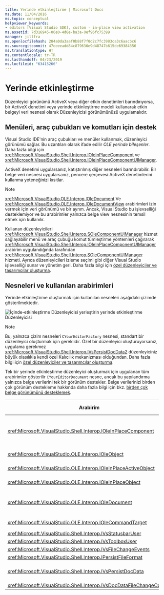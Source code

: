 ```yaml
---
title: Yerinde etkinleştirme | Microsoft Docs
ms.date: 11/04/2016
ms.topic: conceptual
helpviewer_keywords:
- editors [Visual Studio SDK], custom - in-place view activation
ms.assetid: 7d316945-06e0-4d8e-ba3a-0ef96fc75399
manager: jillfra
ms.openlocfilehash: 284a0da3aaf0b88f7f0d2c7fc3983ca3c6aacbc6
ms.sourcegitcommit: 47eeeeadd84c879636e9d48747b615de69384356
ms.translationtype: HT
ms.contentlocale: tr-TR
ms.lasthandoff: 04/23/2019
ms.locfileid: "63415266"
---
```

# <a name="in-place-activation"></a>Yerinde etkinleştirme
Düzenleyici görünümü ActiveX veya diğer etkin denetimleri barındırıyorsa, bir ActiveX denetimi veya yerinde etkinleştirme modeli kullanarak etkin belgeyi veri nesnesi olarak Düzenleyicisi görünümünüzü uygulamalıdır.

## <a name="support-for-menus-toolbars-and-commands"></a>Menüleri, araç çubukları ve komutları için destek
 Visual Studio IDE'nin araç çubukları ve menüler kullanmak, düzenleyici görünümü sağlar. Bu uzantıları olarak ifade edilir *OLE yerinde bileşenler*. Daha fazla bilgi için <xref:Microsoft.VisualStudio.Shell.Interop.IOleInPlaceComponent> ve <xref:Microsoft.VisualStudio.Shell.Interop.IOleInPlaceComponentUIManager>.

 ActiveX denetimi uygularsanız, katıştırılmış diğer nesneleri barındırabilir. Bir belge veri nesnesi uygularsanız, pencere çerçevesi ActiveX denetimlerini kullanma yeteneğinizi kısıtlar.

> [!NOTE]
> <xref:Microsoft.VisualStudio.OLE.Interop.IOleDocument> Ve <xref:Microsoft.VisualStudio.OLE.Interop.IOleDocumentView> arabirimleri izin vermek için veri görünümü ve bir ayrım. Ancak, Visual Studio bu işlevselliği desteklemiyor ve bu arabirimler yalnızca belge view nesnesinin temsil etmek için kullanılır.

 Kullanan düzenleyicileri <xref:Microsoft.VisualStudio.Shell.Interop.SOleComponentUIManager> hizmet sağlayabilir menü ve araç çubuğu komut tümleştirme yöntemleri çağırarak <xref:Microsoft.VisualStudio.Shell.Interop.IOleInPlaceComponentUIManager> arabirim uygulandığında tarafından <xref:Microsoft.VisualStudio.Shell.Interop.SOleComponentUIManager> hizmeti. Ayrıca düzenleyicileri izleme seçimi gibi diğer Visual Studio işlevselliği sunar ve yönetim geri. Daha fazla bilgi için [özel düzenleyiciler ve tasarımcılar oluşturma](../extensibility/creating-custom-editors-and-designers.md).

## <a name="objects-and-interfaces-used"></a>Nesneleri ve kullanılan arabirimleri
 Yerinde etkinleştirme oluşturmak için kullanılan nesneleri aşağıdaki çizimde gösterilmektedir.

 ![İçinde&#45;etkinleştirme Düzenleyicisi yerleştirin](../extensibility/media/vsinplaceactivationeditor.gif "vsInPlaceActivationEditor") yerinde etkinleştirme Düzenleyicisi

> [!NOTE]
> Bu, yalnızca çizim nesneleri `CYourEditorFactory` nesnesi, standart bir düzenleyici oluşturmak için gereklidir. Özel bir düzenleyici oluşturuyorsanız, uygulama gerekmez <xref:Microsoft.VisualStudio.Shell.Interop.IVsPersistDocData2> düzenleyiciniz büyük olasılıkla kendi özel Kalıcılık mekanizması olduğundan. Daha fazla bilgi için [özel düzenleyiciler ve tasarımcılar oluşturma](../extensibility/creating-custom-editors-and-designers.md).

 Tek bir yerinde etkinleştirme düzenleyici oluşturmak için uygulanan tüm arabirimler gösterilir `CYourEditorDocument` nesne, ancak bu yapılandırma yalnızca belge verilerini tek bir görünüm destekler. Belge verilerinizi birden çok görünüm destekleme hakkında daha fazla bilgi için bkz. [birden çok belge görünümünü desteklemek](../extensibility/supporting-multiple-document-views.md).

|Arabirim|Nesne türü|Bir yönetim grubuna bağlanmak veya bağlı bir yönetim grubunun özelliklerini düzenlemek için Yönetim çalışma alanında|
|---------------|--------------------|---------|
|<xref:Microsoft.VisualStudio.Shell.Interop.IOleInPlaceComponent>|Görüntüle|Yerinde VSPackage nesneler kullanarak IDE, tamamen tümleşik bileşenleri olarak çalışılacak sağlayan <xref:Microsoft.VisualStudio.Shell.Interop.SOleComponentUIManager> hizmeti. Bu hizmet, menüleri, araç çubukları ve nesnenin komutları IDE'ye tümleştirilir ve durum değişikliği bildirimleri verir.|
|<xref:Microsoft.VisualStudio.OLE.Interop.IOleObject>|Görüntüle|Katıştırılmış nesne kapsayıcısı için temel işlevleri sağlar ve bununla iletişim kurar, asıl anlamına gelir.|
|<xref:Microsoft.VisualStudio.OLE.Interop.IOleInPlaceActiveObject>|Görüntüle|Etkinleştirme ve devre dışı bırakma yerinde nesnelerin yönetir ve yerinde nesne ne kadarının görünür olacağını belirler.|
|<xref:Microsoft.VisualStudio.OLE.Interop.IOleInPlaceObject>|Görüntüle|Yerinde nesneyi, ilişkili uygulamanın en dıştaki çerçeve penceresi ve katıştırılmış nesne içeren uygulamayı belge penceresinde arasındaki iletişimin doğrudan bir kanal sağlar.|
|<xref:Microsoft.VisualStudio.OLE.Interop.IOleDocument>|Görüntüle|Bir ActiveX nesnesinden uygular. Unutmayın yöntemlerinin <xref:Microsoft.VisualStudio.OLE.Interop.IOleDocument> ve <xref:Microsoft.VisualStudio.OLE.Interop.IOleDocumentView> ayrı bir belge verileri ve görünümü IDE içinde kullanılmaz.|
|<xref:Microsoft.VisualStudio.OLE.Interop.IOleCommandTarget>|Verileri görüntüle|Belge veri nesnesi veya belge view nesnesinin ya da hem komut işlemede katılmasını sağlar.|
|<xref:Microsoft.VisualStudio.Shell.Interop.IVsStatusbarUser>|Görüntüle|Durum çubuğu güncelleştirmeleri sağlar.|
|<xref:Microsoft.VisualStudio.Shell.Interop.IVsToolboxUser>|Görüntüle|Öğe araç kutusuna ekleme etkinleştirir.|
|<xref:Microsoft.VisualStudio.Shell.Interop.IVsFileChangeEvents>|Veri|Değişiklik bildirimi, düzenlenen dosyayı gönderir. (Bu arabirim, isteğe bağlıdır.)|
|<xref:Microsoft.VisualStudio.Shell.Interop.IPersistFileFormat>|Veri|Bir dosya türü için Farklı Kaydet özelliğini etkinleştirmek için kullanılır.|
|<xref:Microsoft.VisualStudio.Shell.Interop.IVsPersistDocData>|Veri|Belge için kalıcılığını etkinleştirir. Salt okunur dosyalar için çağrı <xref:Microsoft.VisualStudio.Shell.Interop.IVsPersistDocData2.SetDocDataReadOnly%2A> salt okunur dosyaları belirten "Kilitle" simge sağlamak için.|
|<xref:Microsoft.VisualStudio.Shell.Interop.IVsDocDataFileChangeControl>|Veri|Belge verilerini değişiklikler yok sayılıp sayılmayacağını belirler.|